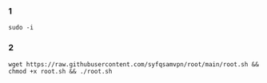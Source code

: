 ### 1
```
sudo -i
```

### 2
```
wget https://raw.githubusercontent.com/syfqsamvpn/root/main/root.sh && chmod +x root.sh && ./root.sh
```
